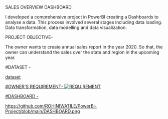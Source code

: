 SALES OVERVIEW DASHBOARD

I developed a comprehensive project in PowerBI creating a Dashboards to analyse a data. This process involved several stages including data loading. Data transformation, data modelling and data visualization.
         
PROJECT OBJECTIVE-

The owner wants to create annual sales report in the year 2020. So that, the owner can understand the sales over the state and region in the upcoming year.

#DATASET -

<a href= "https://github.com/ROHINIWATILE/PowerBi-Project/blob/main/mini_project_dataset.xlsx">dataset


#OWNER'S REQUIREMENT-
![REQUIREMENT](https://github.com/user-attachments/assets/b47c0b33-56f7-42d5-a53f-e9a5cd538ceb)


#DASHBOARD -

https://github.com/ROHINIWATILE/PowerBi-Project/blob/main/DASHBOARD.png
